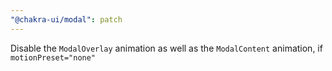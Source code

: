 ```yaml
---
"@chakra-ui/modal": patch
---
```


Disable the `ModalOverlay` animation as well as the `ModalContent` animation, if
`motionPreset="none"`
